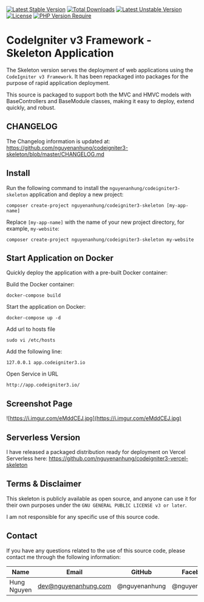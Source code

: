 [![Latest Stable Version](http://poser.pugx.org/nguyenanhung/codeigniter3-skeleton/v)](https://packagist.org/packages/nguyenanhung/codeigniter3-skeleton) [![Total Downloads](http://poser.pugx.org/nguyenanhung/codeigniter3-skeleton/downloads)](https://packagist.org/packages/nguyenanhung/codeigniter3-skeleton) [![Latest Unstable Version](http://poser.pugx.org/nguyenanhung/codeigniter3-skeleton/v/unstable)](https://packagist.org/packages/nguyenanhung/codeigniter3-skeleton) [![License](http://poser.pugx.org/nguyenanhung/codeigniter3-skeleton/license)](https://packagist.org/packages/nguyenanhung/codeigniter3-skeleton) [![PHP Version Require](http://poser.pugx.org/nguyenanhung/codeigniter3-skeleton/require/php)](https://packagist.org/packages/nguyenanhung/codeigniter3-skeleton)

# CodeIgniter v3 Framework - Skeleton Application

The Skeleton version serves the deployment of web applications using the `CodeIgniter v3 Framework`. It has been
repackaged into packages for the purpose of rapid application deployment.

This source is packaged to support both the MVC and HMVC models with BaseControllers and BaseModule classes, making it
easy to deploy, extend quickly, and robust.

## CHANGELOG

The Changelog information is updated at: https://github.com/nguyenanhung/codeigniter3-skeleton/blob/master/CHANGELOG.md

## Install

Run the following command to install the `nguyenanhung/codeigniter3-skeleton` application and deploy a new
project:

```shell
composer create-project nguyenanhung/codeigniter3-skeleton [my-app-name]
```

Replace `[my-app-name]` with the name of your new project directory, for example, `my-website`:

```shell
composer create-project nguyenanhung/codeigniter3-skeleton my-website
```

## Start Application on Docker

Quickly deploy the application with a pre-built Docker container:

Build the Docker container:

```shell
docker-compose build
```

Start the application on Docker:

```shell
docker-compose up -d
```

Add url to hosts file

```shell
sudo vi /etc/hosts
```

Add the following line:

```shell
127.0.0.1 app.codeigniter3.io
```

Open Service in URL

```shell
http://app.codeigniter3.io/
```

## Screenshot Page

![https://i.imgur.com/eMddCEJ.jpg](https://i.imgur.com/eMddCEJ.jpg)

## Serverless Version

I have released a packaged distribution ready for deployment on Vercel Serverless
here: https://github.com/nguyenanhung/codeigniter3-vercel-skeleton

## Terms & Disclaimer

This skeleton is publicly available as open source, and anyone can use it for their own purposes under
the `GNU GENERAL PUBLIC LICENSE v3 or later`.

I am not responsible for any specific use of this source code.

## Contact

If you have any questions related to the use of this source code, please contact me through the following information:

| Name        | Email                | GitHub        | Facebook      |
|-------------|----------------------|---------------|---------------|
| Hung Nguyen | dev@nguyenanhung.com | @nguyenanhung | @nguyenanhung |
